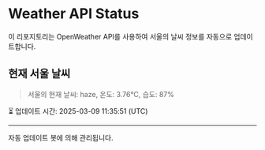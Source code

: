 
# Weather API Status

이 리포지토리는 OpenWeather API를 사용하여 서울의 날씨 정보를 자동으로 업데이트합니다.

## 현재 서울 날씨
> 서울의 현재 날씨: haze, 온도: 3.76°C, 습도: 87%

⏳ 업데이트 시간: 2025-03-09 11:35:51 (UTC)

---
자동 업데이트 봇에 의해 관리됩니다.
